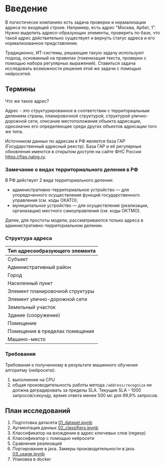 # Введение

В логистически компаниях есть задача проверки и нормализации адреса по входящей строке.
Например, есть адрес "Москва, Арбат, 1". Нужно выделить адресо-образующих элементы, проверить по базе, 
что такой адрес действительно существует и вернуть статус адреса и его нормализованное представление.

Традиционно, ИТ-системы, решающие такую задачу используют подход, основанный на правилах (токенизация текста, проверки с помощью набора регулярных выражений).
Ставиться задача исследовать возможности решения этой же задачи с помощью нейросетей.

## Термины

Что же такое адрес?

Адрес - это структурированное в соответствии с территориальным делением
страны, планировочной структурой, структурой улично-дорожной сети,
описание местоположения объекта адресации, однозначно его определяющее
среди других объектов адресации того же типа.

Источником данных по адресам в РФ является база ГАР (Государственный
адресный реестр). База ГАР и её регулярные обновления имеются в открытом
доступе на сайте ФНС России https://fias.nalog.ru.


### Замечание о видах территориального деления в РФ

В РФ действует 2 вида территориального деления:
* административно-территориальное устройство — для упорядоченного
  осуществления функций государственного управления (см. коды ОКАТО);
* муниципальное устройство — для осуществления (реализации, организации)
  местного самоуправления (см. коды ОКТМО).

Далее, для простоты модели, рассматриваются только адреса в административно-территориальном делении.

### Структура адреса

| Тип адресообразующего элемента  |
|:--------------------------------|
| Субъект                         |
| Административный район          |
| Город                           |
| Населенный пункт                |
| Элемент планировочной структуры |
| Элемент улично-дорожной сети    |
| Земельный участок               |
| Здание (сооружение)             |
| Помещение                       |
| Помещения в пределах помещения  |
| Машино-место                    |



### Требования

Требования к полученному в результате машинного обучения алгоритму
(нейросети):

1. выполнение на CPU
2. общая производительность работы метода `/address/recognize` не должна
   деградировать за пределы SLA. Текущие SLA - 1000 запросов/секунду,
   время ответа менее 500 мс для 99,9% запросов.


## План исследований

1. Подготовка датасета [01_dataset.ipynb](02_dataset.ipynb)
2. Аугментация данных [02_classifiers.ipynb](03_classifiers.ipynb)
3. Классификатор на вхождении в адрес ключевых слов (regexp)
4. Классификатор с помощью нейросети
5. Сравнение реализаций
6. Портирование в java. Замеры производительности в java. [03_usage.ipynb](04_usage.ipynb)
7. Упаковка в docker
